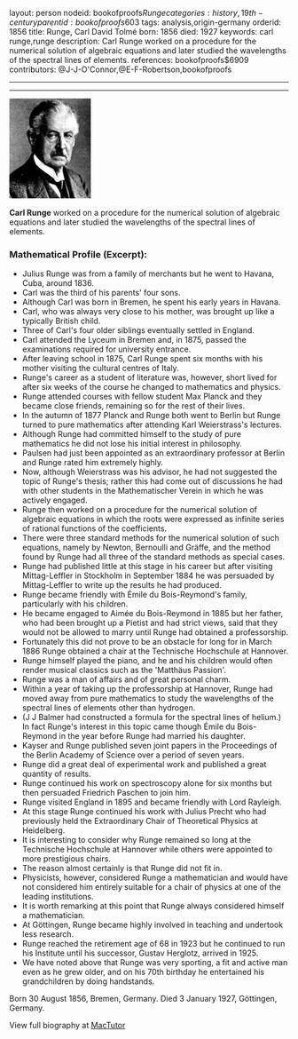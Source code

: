 layout: person
nodeid: bookofproofs$Runge
categories: history,19th-century
parentid: bookofproofs$603
tags: analysis,origin-germany
orderid: 1856
title: Runge, Carl David Tolmé
born: 1856
died: 1927
keywords: carl runge,runge
description: Carl Runge worked on a procedure for the numerical solution of algebraic equations and later studied the wavelengths of the spectral lines of elements.
references: bookofproofs$6909
contributors: @J-J-O'Connor,@E-F-Robertson,bookofproofs

---



---

![Runge.jpg](https://github.com/bookofproofs/bookofproofs.github.io/blob/main/_sources/_assets/images/portraits/Runge.jpg?raw=true)

**Carl Runge** worked on a procedure for the numerical solution of algebraic equations and later studied the wavelengths of the spectral lines of elements.

### Mathematical Profile (Excerpt):
* Julius Runge was from a family of merchants but he went to Havana, Cuba, around 1836.
* Carl was the third of his parents' four sons.
* Although Carl was born in Bremen, he spent his early years in Havana.
* Carl, who was always very close to his mother, was brought up like a typically British child.
* Three of Carl's four older siblings eventually settled in England.
* Carl attended the Lyceum in Bremen and, in 1875, passed the examinations required for university entrance.
* After leaving school in 1875, Carl Runge spent six months with his mother visiting the cultural centres of Italy.
* Runge's career as a student of literature was, however, short lived for after six weeks of the course he changed to mathematics and physics.
* Runge attended courses with fellow student Max Planck and they became close friends, remaining so for the rest of their lives.
* In the autumn of 1877 Planck and Runge both went to Berlin but Runge turned to pure mathematics after attending Karl Weierstrass's lectures.
* Although Runge had committed himself to the study of pure mathematics he did not lose his initial interest in philosophy.
* Paulsen had just been appointed as an extraordinary professor at Berlin and Runge rated him extremely highly.
* Now, although Weierstrass was his advisor, he had not suggested the topic of Runge's thesis; rather this had come out of discussions he had with other students in the Mathematischer Verein in which he was actively engaged.
* Runge then worked on a procedure for the numerical solution of algebraic equations in which the roots were expressed as infinite series of rational functions of the coefficients.
* There were three standard methods for the numerical solution of such equations, namely by Newton, Bernoulli and Gräffe, and the method found by Runge had all three of the standard methods as special cases.
* Runge had published little at this stage in his career but after visiting Mittag-Leffler in Stockholm in September 1884 he was persuaded by Mittag-Leffler to write up the results he had produced.
* Runge became friendly with Émile du Bois-Reymond's family, particularly with his children.
* He became engaged to Aimée du Bois-Reymond in 1885 but her father, who had been brought up a Pietist and had strict views, said that they would not be allowed to marry until Runge had obtained a professorship.
* Fortunately this did not prove to be an obstacle for long for in March 1886 Runge obtained a chair at the Technische Hochschule at Hannover.
* Runge himself played the piano, and he and his children would often render musical classics such as the 'Matthäus Passion'.
* Runge was a man of affairs and of great personal charm.
* Within a year of taking up the professorship at Hannover, Runge had moved away from pure mathematics to study the wavelengths of the spectral lines of elements other than hydrogen.
* (J J Balmer had constructed a formula for the spectral lines of helium.) In fact Runge's interest in this topic came though Émile du Bois-Reymond in the year before Runge had married his daughter.
* Kayser and Runge published seven joint papers in the Proceedings of the Berlin Academy of Science over a period of seven years.
* Runge did a great deal of experimental work and published a great quantity of results.
* Runge continued his work on spectroscopy alone for six months but then persuaded Friedrich Paschen to join him.
* Runge visited England in 1895 and became friendly with Lord Rayleigh.
* At this stage Runge continued his work with Julius Precht who had previously held the Extraordinary Chair of Theoretical Physics at Heidelberg.
* It is interesting to consider why Runge remained so long at the Technische Hochschule at Hannover while others were appointed to more prestigious chairs.
* The reason almost certainly is that Runge did not fit in.
* Physicists, however, considered Runge a mathematician and would have not considered him entirely suitable for a chair of physics at one of the leading institutions.
* It is worth remarking at this point that Runge always considered himself a mathematician.
* At Göttingen, Runge became highly involved in teaching and undertook less research.
* Runge reached the retirement age of 68 in 1923 but he continued to run his Institute until his successor, Gustav Herglotz, arrived in 1925.
* We have noted above that Runge was very sporting, a fit and active man even as he grew older, and on his 70th  birthday he entertained his grandchildren by doing handstands.

Born 30 August 1856, Bremen, Germany. Died 3 January 1927, Göttingen, Germany.

View full biography at [MacTutor](https://mathshistory.st-andrews.ac.uk/Biographies/Runge/)
